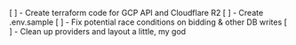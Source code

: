 [ ] - Create terraform code for GCP API and Cloudflare R2
[ ] - Create .env.sample
[ ] - Fix potential race conditions on bidding & other DB writes
[ ] - Clean up providers and layout a little, my god